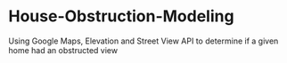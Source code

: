 # House-Obstruction-Modeling
Using Google Maps, Elevation and Street View API to determine if a given home had an obstructed view
